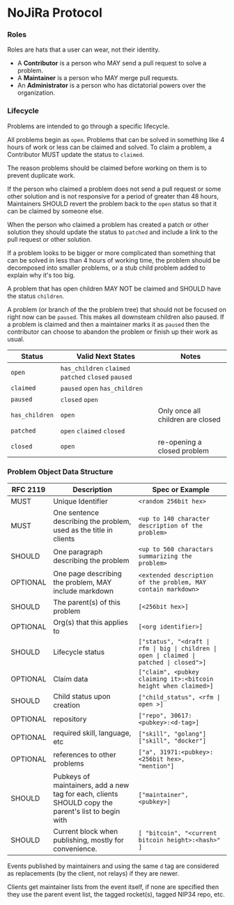 # NoJiRa Protocol

### Roles
Roles are hats that a user can wear, not their identity.

* A **Contributor** is a person who MAY send a pull request to solve a problem.   
* A **Maintainer** is a person who MAY merge pull requests.
* An **Administrator** is a person who has dictatorial powers over the organization.


### Lifecycle
Problems are intended to go through a specific lifecycle. 

All problems begin as `open`. Problems that can be solved in something like 4 hours of work or less can be claimed and solved. To claim a problem, a Contributor MUST update the status to `claimed`.

The reason problems should be claimed before working on them is to prevent duplicate work.

If the person who claimed a problem does not send a pull request or some other solution and is not responsive for a period of greater than 48 hours, Maintainers SHOULD revert the problem back to the `open` status so that it can be claimed by someone else.

When the person who claimed a problem has created a patch or other solution they should update the status to `patched` and include a link to the pull request or other solution. 

If a problem looks to be bigger or more complicated than something that can be solved in less than 4 hours of working time, the problem should be decomposed into smaller problems, or a stub child problem added to explain why it's too big.

A problem that has open children MAY NOT be claimed and SHOULD have the status `children`.

A problem (or branch of the the problem tree) that should not be focused on right now can be `paused`. This makes all downsteam children also paused. If a problem is claimed and then a maintainer marks it as `paused` then the contributor can choose to abandon the problem or finish up their work as usual.


| Status | Valid Next States | Notes |
|---|---|---|
|`open`|`has_children` `claimed` `patched` `closed` `paused` ||
|`claimed`|`paused` `open` `has_children`||
|`paused`|`closed` `open` ||
|`has_children`|`open` |Only once all children are closed||`claimed`|`open` `patched` `closed` ||
|`patched`| `open` `claimed` `closed` ||
|`closed`| `open` |re-opening a closed problem|

### Problem Object Data Structure

| RFC 2119 | Description | Spec or Example |
|---|---|---|
|MUST|Unique Identifier|`<random 256bit hex>`|
|MUST|One sentence describing the problem, used as the title in clients|`<up to 140 character description of the problem>`|
|SHOULD|One paragraph describing the problem|`<up to 560 charactars summarizing the problem>`|
|OPTIONAL|One page describing the problem, MAY include markdown|`<extended description of the problem, MAY contain markdown>`|
|SHOULD|The parent(s) of this problem|`[<256bit hex>]`|
|OPTIONAL|Org(s) that this applies to|`[<org identifier>]`|
|SHOULD|Lifecycle status|`["status", "<draft \| rfm \| big \| children \| open \| claimed \| patched \| closed">]`|
|OPTIONAL|Claim data|`["claim", <pubkey claiming it>:<bitcoin height when claimed>]`|
|SHOULD|Child status upon creation|`["child_status", <rfm \| open >]`|
|OPTIONAL|repository |`["repo", 30617:<pubkey>:<d-tag>]`|
|OPTIONAL|required skill, language, etc|`["skill", "golang"]` `["skill", "docker"]`|
|OPTIONAL|references to other problems |`["a", 31971:<pubkey>:<256bit hex>, "mention"]`|
|SHOULD|Pubkeys of maintainers, add a new tag for each, clients SHOULD copy the parent's list to begin with|`["maintainer", <pubkey>]`|
|SHOULD| Current block when publishing, mostly for convenience. | `[ "bitcoin", "<current bitcoin height>:<hash>" ]` |


Events published by maintainers and using the same `d` tag are considered as replacements (by the client, not relays) if they are newer.

Clients get maintainer lists from the event itself, if none are specified then they use the parent event list, the tagged rocket(s), tagged NIP34 repo, etc.

